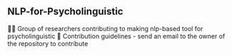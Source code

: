 ## NLP-for-Psycholinguistic


🙋‍♀️ Group of researchers contributing to making nlp-based tool for psycholinguistic
🌈 Contribution guidelines - send an email to the owner of the repository to contribute

